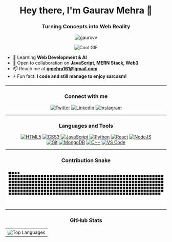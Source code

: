 
<h1 align="center">Hey there, I'm Gaurav Mehra 👋</h1>
<h3 align="center">Turning Concepts into Web Reality</h3>

<p align="center">
  <img src="https://komarev.com/ghpvc/?username=gaurxvv&label=Profile%20Views&color=brightgreen&style=flat-square" alt="gaurxvv" />
</p>

<p align="center">
  <img src="https://user-images.githubusercontent.com/74038190/225813708-98b745f2-7d22-48cf-9150-083f1b00d6c9.gif" alt="Cool GIF" width="400"/>
</p>

- 🌱  Learning **Web Development & AI**
- 💬 Open to collaboration on **JavaScript, MERN Stack, Web3**
- 📫 Reach  me at **gmehra161@gmail.com**
- ⚡ Fun fact: **I code and still manage to enjoy sarcasm!**


---

<h3 align="center">Connect with me</h3>
<p align="center">
  <a href="https://x.com/gauravv28" target="blank"><img src="https://img.icons8.com/fluent/48/000000/twitter.png" alt="Twitter"/></a>
  <a href="https://www.linkedin.com/in/gaurav-mehra-560479277/" target="blank"><img src="https://img.icons8.com/fluent/48/000000/linkedin.png" alt="LinkedIn"/></a>
  <a href="https://instagram.com/gxuravv" target="blank"><img src="https://img.icons8.com/fluent/48/000000/instagram-new.png" alt="Instagram"/></a>
</p>

---

<h3 align="center">Languages and Tools</h3>
<p align="center">
  <a href="https://www.w3.org/html/" target="_blank" rel="noreferrer"><img src="https://cdn.jsdelivr.net/gh/devicons/devicon/icons/html5/html5-original-wordmark.svg" alt="HTML5" width="48" height="48"/></a>
  <a href="https://www.w3schools.com/css/" target="_blank" rel="noreferrer"><img src="https://cdn.jsdelivr.net/gh/devicons/devicon/icons/css3/css3-original-wordmark.svg" alt="CSS3" width="48" height="48"/></a>
  <a href="https://developer.mozilla.org/en-US/docs/Web/JavaScript" target="_blank" rel="noreferrer"><img src="https://cdn.jsdelivr.net/gh/devicons/devicon/icons/javascript/javascript-original.svg" alt="JavaScript" width="48" height="48"/></a>
  <a href="https://www.python.org" target="_blank" rel="noreferrer"><img src="https://cdn.jsdelivr.net/gh/devicons/devicon/icons/python/python-original.svg" alt="Python" width="48" height="48"/></a>
  <a href="https://reactjs.org/" target="_blank" rel="noreferrer"><img src="https://cdn.jsdelivr.net/gh/devicons/devicon/icons/react/react-original-wordmark.svg" alt="React" width="48" height="48"/></a>
  <a href="https://nodejs.org" target="_blank" rel="noreferrer"><img src="https://cdn.jsdelivr.net/gh/devicons/devicon/icons/nodejs/nodejs-original.svg" alt="NodeJS" width="48" height="48"/></a><br/>
  <a href="https://git-scm.com/" target="_blank" rel="noreferrer"><img src="https://cdn.jsdelivr.net/gh/devicons/devicon/icons/git/git-original-wordmark.svg" alt="Git" width="48" height="48"/></a>
  <a href="https://www.mongodb.com/" target="_blank" rel="noreferrer"><img src="https://cdn.jsdelivr.net/gh/devicons/devicon/icons/mongodb/mongodb-original-wordmark.svg" alt="MongoDB" width="48" height="48"/></a>
  <a href="https://www.w3schools.com/cpp/" target="_blank" rel="noreferrer"><img src="https://cdn.jsdelivr.net/gh/devicons/devicon/icons/cplusplus/cplusplus-original.svg" alt="C++" width="48" height="48"/></a>
  <a href="https://code.visualstudio.com/" target="_blank" rel="noreferrer"><img src="https://cdn.jsdelivr.net/gh/devicons/devicon/icons/vscode/vscode-original-wordmark.svg" alt="VS Code" width="48" height="48"/></a>
</p>


---

<h3 align="center">Contribution Snake</h3>
<p align="center">
   <img src="https://github.com/Gaurxvv/Gaurxvv/blob/output/github-contribution-grid-snake-dark.svg" alt="Snake animation"/>
</p>

---
<h3 align="center">GitHub Stats</h3>

<table align="center">
  <tr>
    <td>
      <img src="https://github-readme-stats.vercel.app/api/top-langs/?username=gaurxvv&layout=compact&theme=radical" alt="Top Languages" width="400"/>
    </td>
  </tr>
</table>
